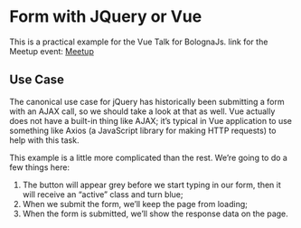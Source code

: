 # Form with JQuery or Vue

This is a practical example for the Vue Talk for BolognaJs.
link for the Meetup event: [Meetup](https://www.meetup.com/Bologna-JS-Meetup/events/247514260/?gj=wcs1_e&rv=wcs1_e&_xtd=gatlbWFpbF9jbGlja9oAJDJjZGIwN2JjLWRmZDItNDU2YS1hYjVjLWM3OTdjZmNkZmIyZg&_af=event&_af_eid=247514260)

## Use Case

The canonical use case for jQuery has historically been submitting a form with an AJAX call, so we should take a look at that as well. Vue actually does not have a built-in thing like AJAX; it’s typical in Vue application to use something like Axios (a JavaScript library for making HTTP requests) to help with this task.

This example is a little more complicated than the rest. We’re going to do a few things here:

1. The button will appear grey before we start typing in our form, then it will receive an “active” class and turn blue;
2. When we submit the form, we’ll keep the page from loading;
3. When the form is submitted, we’ll show the response data on the page.
